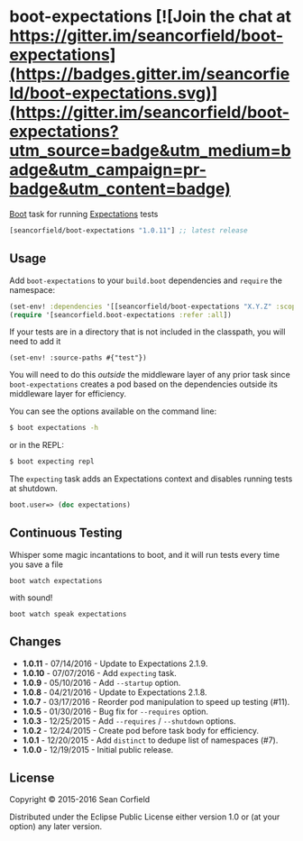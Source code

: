 # boot-expectations [![Join the chat at https://gitter.im/seancorfield/boot-expectations](https://badges.gitter.im/seancorfield/boot-expectations.svg)](https://gitter.im/seancorfield/boot-expectations?utm_source=badge&utm_medium=badge&utm_campaign=pr-badge&utm_content=badge)

[Boot] task for running [Expectations] tests

[](dependency)
```clojure
[seancorfield/boot-expectations "1.0.11"] ;; latest release
```
[](/dependency)

## Usage

Add `boot-expectations` to your `build.boot` dependencies and `require` the
namespace:

```clj
(set-env! :dependencies '[[seancorfield/boot-expectations "X.Y.Z" :scope "test"]])
(require '[seancorfield.boot-expectations :refer :all])
```

If your tests are in a directory that is not included in the classpath, you will need to add it

```
(set-env! :source-paths #{"test"})
```

You will need to do this _outside_ the middleware layer of any prior task since `boot-expectations` creates a pod based on the dependencies outside its middleware layer for efficiency.

You can see the options available on the command line:

```bash
$ boot expectations -h
```

or in the REPL:

```bash
$ boot expecting repl
```

The `expecting` task adds an Expectations context and disables running tests at shutdown.

```clj
boot.user=> (doc expectations)
```

## Continuous Testing

Whisper some magic incantations to boot, and it will run tests every time you save a file
```
boot watch expectations
```
with sound!
```
boot watch speak expectations
```

## Changes

- **1.0.11** - 07/14/2016 - Update to Expectations 2.1.9.
- **1.0.10** - 07/07/2016 - Add `expecting` task.
- **1.0.9** - 05/10/2016 - Add `--startup` option.
- **1.0.8** - 04/21/2016 - Update to Expectations 2.1.8.
- **1.0.7** - 03/17/2016 - Reorder pod manipulation to speed up testing (#11).
- **1.0.5** - 01/30/2016 - Bug fix for `--requires` option.
- **1.0.3** - 12/25/2015 - Add `--requires` / `--shutdown` options.
- **1.0.2** - 12/24/2015 - Create pod before task body for efficiency.
- **1.0.1** - 12/20/2015 - Add `distinct` to dedupe list of namespaces (#7).
- **1.0.0** - 12/19/2015 - Initial public release.

## License

Copyright © 2015-2016 Sean Corfield

Distributed under the Eclipse Public License either version 1.0 or (at
your option) any later version.

[1]: http://clojars.org/seancorfield/boot-expectations/latest-version.svg?cache=5
[2]: http://clojars.org/seancorfield/boot-expectations
[Boot]: https://github.com/boot-clj/boot
[Expectations]: https://github.com/jaycfields/expectations
